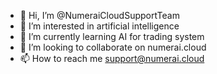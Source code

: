 - 👋 Hi, I’m @NumeraiCloudSupportTeam
- 👀 I’m interested in artificial intelligence
- 🌱 I’m currently learning AI for trading system
- 💞️ I’m looking to collaborate on numerai.cloud
- 📫 How to reach me support@numerai.cloud

<!---
NumeraiCloudSupportTeam/NumeraiCloudSupportTeam is a ✨ special ✨ repository because its `README.md` (this file) appears on your GitHub profile.
You can click the Preview link to take a look at your changes.
--->
